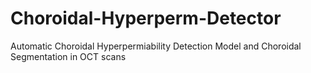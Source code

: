 # Choroidal-Hyperperm-Detector
Automatic Choroidal Hyperpermiability Detection Model and Choroidal Segmentation in OCT scans
